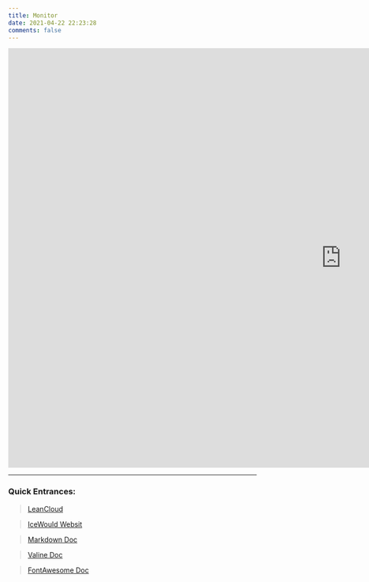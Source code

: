 ```yaml
---
title: Monitor
date: 2021-04-22 22:23:28
comments: false
---
```

<iframe src="https://icewould.com:9492/d-solo/5pv6FxXGz/data-tacker?orgId=1&from=1609430400000&to=1619101760700&panelId=2" width="1350" height="850" frameborder="0"></iframe>


------

### Quick Entrances:

>[<i class="fa fa-location-arrow fa-pulse" style="color: white; animation-duration: 3s;"></i> LeanCloud](https://console.leancloud.cn/apps/W0Y9YCi6j30MgJlvg32vrRv1-gzGzoHsz/storage/data/Comment)

>[<i class="fa fa-globe fa-pulse" style="color: white; animation-duration: 2s;"></i> IceWould Websit](https://www.icewould.com)

>[<i class="fa fa-file fa-pulse" style="color: white; animation-duration: 1s;"></i> Markdown Doc](https://markdownmonster.west-wind.com/docs/_53a0pfz0t.htm)

>[<i class="fa fa-file fa-pulse" style="color: white; animation-duration: 2s;"></i> Valine Doc](https://valine.js.org/visitor.html)

>[<i class="fa fa-file fa-pulse" style="color: white; animation-duration: 3s;"></i> FontAwesome Doc](https://fontawesome.com/how-to-use/on-the-web/styling/animating-icons)